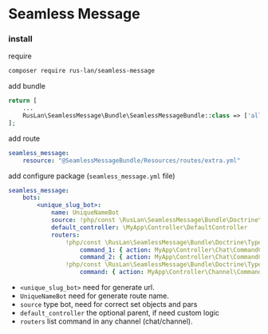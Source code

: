 # Seamless Message
### install
require
```bash
composer require rus-lan/seamless-message
```
add bundle
```php
return [
    ...
    RusLan\SeamlessMessage\Bundle\SeamlessMessageBundle::class => ['all' => true],
];
```
add route
```yaml
seamless_message:
    resource: "@SeamlessMessageBundle/Resources/routes/extra.yml"
```
add configure package (`seamless_message.yml` file)
```yaml
seamless_message:
    bots:
        <unique_slug_bot>:
            name: UniqueNameBot
            source: !php/const \RusLan\SeamlessMessage\Bundle\Doctrine\Type\SourceTypeEnum::source__telegram
            default_controller: \MyApp\Controller\DefaultController
            routers:
                !php/const \RusLan\SeamlessMessage\Bundle\Doctrine\Type\ChatTypeEnum::channel_chat:
                    command_1: { action: MyApp\Controller\Chat\CommandController::command_1, method: POST }
                    command_2: { action: MyApp\Controller\Chat\CommandController::command_2 }
                !php/const \RusLan\SeamlessMessage\Bundle\Doctrine\Type\ChatTypeEnum::channel_channel:
                    command: { action: MyApp\Controller\Channel\CommandController::command }
```
* `<unique_slug_bot>` need for generate url.
* `UniqueNameBot` need for generate route name.
* `source` type bot, need for correct set objects and pars
* `default_controller` the optional parent, if need custom logic
* `routers` list command in any channel (chat/channel).